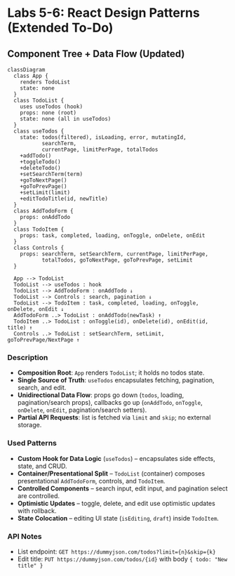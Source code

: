 # Labs 5-6: React Design Patterns (Extended To-Do)

## Component Tree + Data Flow (Updated)

```mermaid
classDiagram
  class App {
    renders TodoList
    state: none
  }
  class TodoList {
    uses useTodos (hook)
    props: none (root)
    state: none (all in useTodos)
  }
  class useTodos {
    state: todos(filtered), isLoading, error, mutatingId,
           searchTerm,
           currentPage, limitPerPage, totalTodos
    +addTodo()
    +toggleTodo()
    +deleteTodo()
    +setSearchTerm(term)
    +goToNextPage()
    +goToPrevPage()
    +setLimit(limit)
    +editTodoTitle(id, newTitle)
  }
  class AddTodoForm {
    props: onAddTodo
  }
  class TodoItem {
    props: task, completed, loading, onToggle, onDelete, onEdit
  }
  class Controls {
    props: searchTerm, setSearchTerm, currentPage, limitPerPage,
           totalTodos, goToNextPage, goToPrevPage, setLimit
  }

  App --> TodoList
  TodoList --> useTodos : hook
  TodoList --> AddTodoForm : onAddTodo ↓
  TodoList --> Controls : search, pagination ↓
  TodoList --> TodoItem : task, completed, loading, onToggle, onDelete, onEdit ↓
  AddTodoForm ..> TodoList : onAddTodo(newTask) ↑
  TodoItem ..> TodoList : onToggle(id), onDelete(id), onEdit(id, title) ↑
  Controls ..> TodoList : setSearchTerm, setLimit, goToPrevPage/NextPage ↑
```

### Description
- **Composition Root**: `App` renders `TodoList`; it holds no todos state.
- **Single Source of Truth**: `useTodos` encapsulates fetching, pagination, search, and edit.
- **Unidirectional Data Flow**: props go down (`todos`, loading, pagination/search props), callbacks go up (`onAddTodo`, `onToggle`, `onDelete`, `onEdit`, pagination/search setters).
- **Partial API Requests**: list is fetched via `limit` and `skip`; no external storage.

### Used Patterns
- **Custom Hook for Data Logic** (`useTodos`) – encapsulates side effects, state, and CRUD.
- **Container/Presentational Split** – `TodoList` (container) composes presentational `AddTodoForm`, controls, and `TodoItem`.
- **Controlled Components** – search input, edit input, and pagination select are controlled.
- **Optimistic Updates** – toggle, delete, and edit use optimistic updates with rollback.
- **State Colocation** – editing UI state (`isEditing`, `draft`) inside `TodoItem`.

### API Notes
- List endpoint: `GET https://dummyjson.com/todos?limit={n}&skip={k}`
- Edit title: `PUT https://dummyjson.com/todos/{id}` with body `{ todo: "New title" }`

